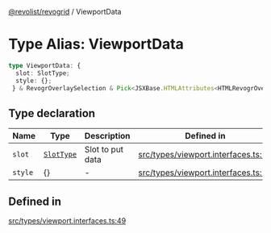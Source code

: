 [@revolist/revogrid](README.md) / ViewportData

# Type Alias: ViewportData

```ts
type ViewportData: {
  slot: SlotType;
  style: {};
 } & RevogrOverlaySelection & Pick<JSXBase.HTMLAttributes<HTMLRevogrOverlaySelectionElement>, "ref"> & Pick<JSXBase.HTMLAttributes<HTMLRevogrDataElement>, "ref"> & RevogrData;
```

## Type declaration

| Name | Type | Description | Defined in |
| ------ | ------ | ------ | ------ |
| `slot` | [`SlotType`](TypeAlias.SlotType.md) | Slot to put data | [src/types/viewport.interfaces.ts:51](https://github.com/revolist/revogrid/blob/541ed3c2070ab701e47c29bb6172b17d19a08816/src/types/viewport.interfaces.ts#L51) |
| `style` | \{\} | - | [src/types/viewport.interfaces.ts:52](https://github.com/revolist/revogrid/blob/541ed3c2070ab701e47c29bb6172b17d19a08816/src/types/viewport.interfaces.ts#L52) |

## Defined in

[src/types/viewport.interfaces.ts:49](https://github.com/revolist/revogrid/blob/541ed3c2070ab701e47c29bb6172b17d19a08816/src/types/viewport.interfaces.ts#L49)
